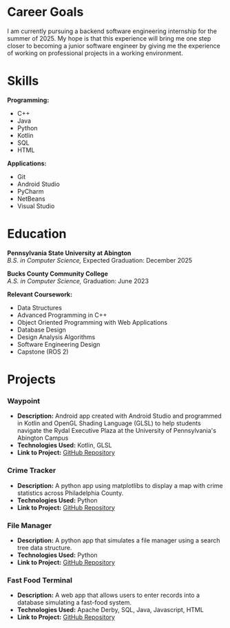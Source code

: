 # Career Goals

I am currently pursuing a backend software engineering internship for the summer of 2025. My hope is that this experience will bring me one step closer to becoming a junior software engineer by giving me the experience of working on professional projects in a working environment.

# Skills

**Programming:**
- C++
- Java
- Python
- Kotlin
- SQL
- HTML

**Applications:**
- Git
- Android Studio
- PyCharm
- NetBeans
- Visual Studio

# Education

**Pennsylvania State University at Abington**  
*B.S. in Computer Science,* Expected Graduation: December 2025

**Bucks County Community College**  
*A.S. in Computer Science,* Graduation: June 2023

**Relevant Coursework:**  
- Data Structures
- Advanced Programming in C++
- Object Oriented Programming with Web Applications
- Database Design
- Design Analysis Algorithms
- Software Engineering Design
- Capstone (ROS 2)

# Projects

### Waypoint
- **Description:** Android app created with Android Studio and programmed in Kotlin and OpenGL Shading Language (GLSL) to help students navigate the Rydal Executive Plaza at the University of Pennsylvania's Abington Campus
- **Technologies Used:** Kotlin, GLSL
- **Link to Project:** [GitHub Repository](https://github.com/jajkor/Waypoint)

### Crime Tracker
- **Description:** A python app using matplotlibs to display a map with crime statistics across Philadelphia County.
- **Technologies Used:** Python
- **Link to Project:** [GitHub Repository](https://github.com/thomasmclinden/CrimeTracker)

### File Manager
- **Description:** A python app that simulates a file manager using a search tree data structure.
- **Technologies Used:** Python
- **Link to Project:** [GitHub Repository](https://github.com/thomasmclinden/Python-File-Manager)

### Fast Food Terminal
- **Description:** A web app that allows users to enter records into a database simulating a fast-food system.
- **Technologies Used:** Apache Derby, SQL, Java, Javascript, HTML
- **Link to Project:** [GitHub Repository](https://github.com/thomasmclinden/Fast-Food-Terminal)
